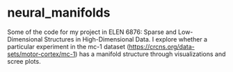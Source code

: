 # neural_manifolds
Some of the code for my project in ELEN 6876: Sparse and Low-Dimensional Structures in High-Dimensional Data. I explore whether a particular experiment in the mc-1 dataset (https://crcns.org/data-sets/motor-cortex/mc-1) has a manifold structure through visualizations and scree plots.
